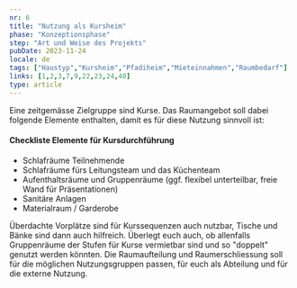 ```yaml
---
nr: 6
title: "Nutzung als Kursheim"
phase: "Konzeptionsphase"
step: "Art und Weise des Projekts"
pubDate: 2023-11-24
locale: de
tags: ["Haustyp","Kursheim","Pfadiheim","Mieteinnahmen","Raumbedarf"]
links: [1,2,3,7,9,22,23,24,40]
type: article
---
```


Eine zeitgemässe Zielgruppe sind Kurse. Das Raumangebot soll dabei folgende Elemente enthalten, damit es für diese Nutzung sinnvoll ist:

#### Checkliste Elemente für Kursdurchführung

- Schlafräume Teilnehmende
- Schlafräume fürs Leitungsteam und das Küchenteam
- Aufenthaltsräume und Gruppenräume (ggf. flexibel unterteilbar, freie Wand für Präsentationen)
- Sanitäre Anlagen
- Materialraum / Garderobe

Überdachte Vorplätze sind für Kurssequenzen auch nutzbar, Tische und Bänke sind dann auch hilfreich. Überlegt euch auch, ob allenfalls Gruppenräume der Stufen für Kurse vermietbar sind und so "doppelt" genutzt werden könnten. Die Raumaufteilung und Raumerschliessung soll für die möglichen Nutzungsgruppen passen, für euch als Abteilung und für die externe Nutzung.
